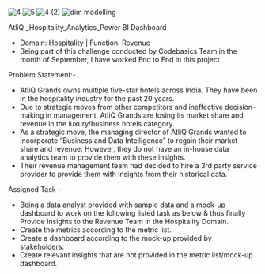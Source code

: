 ![4](https://github.com/user-attachments/assets/4087012d-fd40-4ecc-a492-f10c0b71f23b)
![5](https://github.com/user-attachments/assets/32bbe4e2-a129-41f3-b970-a45544eef827)
![4  (2)](https://github.com/user-attachments/assets/5c9f2f78-10fa-49e7-a604-397d24c7b7cd)
![dim modelling](https://github.com/user-attachments/assets/4a422244-1b9f-430a-87f0-83b7da53bdd9)



  AtliQ _Hospitality_Analytics_Power BI Dashboard
- Domain: Hospitality | Function: Revenue
- Being part of this challenge conducted by Codebasics Team in the month of September, I have worked End to End in this project.

Problem Statement:- 
- AtliQ Grands owns multiple five-star hotels across India. They have been in the hospitality industry for the past 20 years. 
- Due to strategic moves from other competitors and ineffective decision-making in management, AtliQ Grands are losing its market share and revenue in the luxury/business hotels category.
- As a strategic move, the managing director of AtliQ Grands wanted to incorporate “Business and Data Intelligence” to regain their market share and revenue. However, they do not have an in-house data analytics team to provide them with these insights.
- Their revenue management team had decided to hire a 3rd party service provider to provide them with insights from their historical data.




Assigned Task :- 
 - Being a data analyst provided with sample data and a mock-up dashboard to work on the following listed task as below & thus finally Provide Insights to the Revenue Team in the Hospitality Domain.
- Create the metrics according to the metric list.
- Create a dashboard according to the mock-up provided by stakeholders.
- Create relevant insights that are not provided in the metric list/mock-up dashboard.
